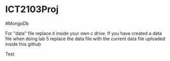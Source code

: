 # ICT2103Proj

#MongoDb

For "data" file replace it inside your own c drive. If you have created a data file when doing lab 5
replace the data file with the current data file uploaded inside this github

Test